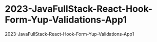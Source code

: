 # 2023-JavaFullStack-React-Hook-Form-Yup-Validations-App1
2023-JavaFullStack-React-Hook-Form-Yup-Validations-App1
